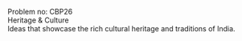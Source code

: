Problem no: CBP26 <br>
Heritage & Culture <br>
Ideas that showcase the rich cultural heritage and traditions of India.

